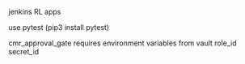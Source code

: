 
jenkins RL apps


use pytest (pip3 install pytest)


cmr_approval_gate requires environment variables from vault
  role_id
  secret_id
